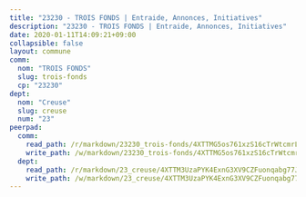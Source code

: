 ```yaml
---
title: "23230 - TROIS FONDS | Entraide, Annonces, Initiatives"
description: "23230 - TROIS FONDS | Entraide, Annonces, Initiatives"
date: 2020-01-11T14:09:21+09:00
collapsible: false
layout: commune
comm:
  nom: "TROIS FONDS"
  slug: trois-fonds
  cp: "23230"
dept:
  nom: "Creuse"
  slug: creuse
  num: "23"
peerpad:
  comm:
    read_path: /r/markdown/23230_trois-fonds/4XTTMG5os761xzS16cTrWtcmrLugcsSMqUwdYReU1eaSSGF6Q
    write_path: /w/markdown/23230_trois-fonds/4XTTMG5os761xzS16cTrWtcmrLugcsSMqUwdYReU1eaSSGF6Q-K3TgV2XyipXfbWZqhBM92ZosFGLqSU5gn2v3NnPnPSW9rY3Friamm5TPx69EHxi7BPrpWVHDr7cudHHCYG9MEJ46xcGHD2mSb6GsJSWAZs9ifHc2T9QJpYqwJAyiGzZ152FbeX2Y
  dept:
    read_path: /r/markdown/23_creuse/4XTTM3UzaPYK4ExnG3XV9CZFuonqabg77JTNiqvJ5MQS23jj7
    write_path: /w/markdown/23_creuse/4XTTM3UzaPYK4ExnG3XV9CZFuonqabg77JTNiqvJ5MQS23jj7-K3TgUKE86JxR4JSYXC5aZe6fqBSBprUrmaVFUW2jmdnpHS2xDyA3bckVFWgGTEWFg2GMkYcK4FztBw3HJgWqQMWmUjaPRWNNPUiVES6qbqTDLs9pxQ3uHzULq9XSj5J8FTp6MDn1
---
```


